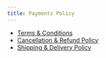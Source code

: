 ```yaml
---
title: Payments Policy
---
```

- [Terms & Conditions](/payments-policy/terms)
- [Cancellation & Refund Policy](/payments-policy/refund)
- [Shipping & Delivery Policy](/payments-policy/shipping)
